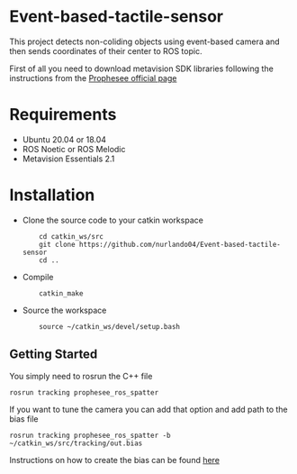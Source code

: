 # Event-based-tactile-sensor

This project detects non-coliding objects using event-based camera and then sends coordinates of their center to ROS topic.

First of all you need to download metavision SDK libraries following the instructions from the [Prophesee official page](https://www.prophesee.ai/metavision-intelligence-essentials-download-2-1/)


# Requirements

  * Ubuntu 20.04 or 18.04
  * ROS Noetic or ROS Melodic
  * Metavision Essentials 2.1
# Installation

  * Clone the source code to your catkin workspace

    ```
        cd catkin_ws/src
        git clone https://github.com/nurlando04/Event-based-tactile-sensor
        cd ..
    ```

  * Compile

    ```
        catkin_make
    ```

  * Source the workspace

    ```
        source ~/catkin_ws/devel/setup.bash
    ```
 

## Getting Started
You simply need to rosrun the C++ file
```
rosrun tracking prophesee_ros_spatter
```
If you want to tune the camera you can add that option and add path to the bias file

```
rosrun tracking prophesee_ros_spatter -b ~/catkin_ws/src/tracking/out.bias 

```

Instructions on how to create the bias can be found [here](https://docs.prophesee.ai/2.1.0/metavision_player/biases.html)

